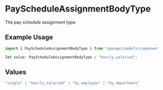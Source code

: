 # PayScheduleAssignmentBodyType

The pay schedule assignment type.

## Example Usage

```typescript
import { PayScheduleAssignmentBodyType } from "openapi/models/components";

let value: PayScheduleAssignmentBodyType = "hourly_salaried";
```

## Values

```typescript
"single" | "hourly_salaried" | "by_employee" | "by_department"
```